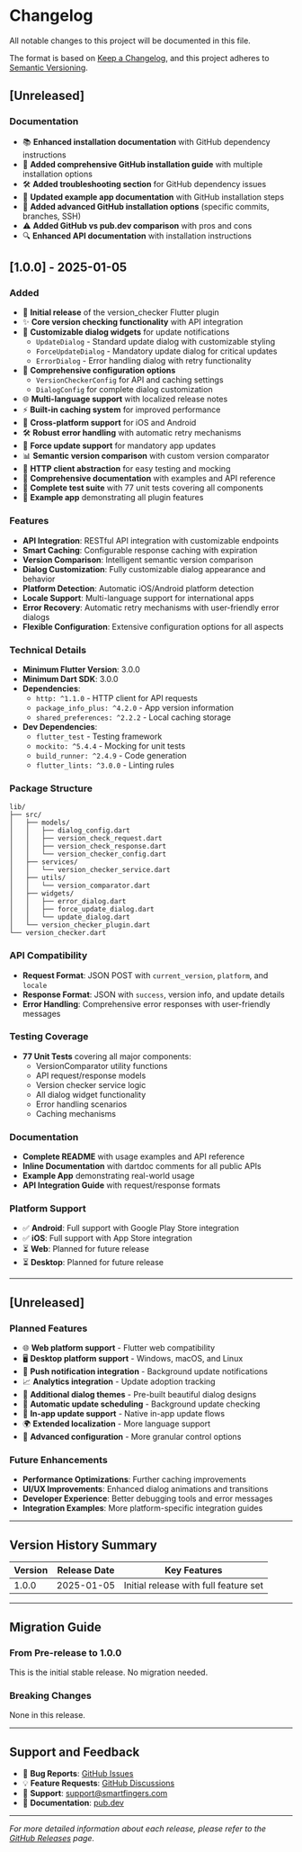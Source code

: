 # Changelog

All notable changes to this project will be documented in this file.

The format is based on [Keep a Changelog](https://keepachangelog.com/en/1.0.0/),
and this project adheres to [Semantic Versioning](https://semver.org/spec/v2.0.0.html).

## [Unreleased]

### Documentation
- 📚 **Enhanced installation documentation** with GitHub dependency instructions
- 🔧 **Added comprehensive GitHub installation guide** with multiple installation options
- 🛠️ **Added troubleshooting section** for GitHub dependency issues
- 📖 **Updated example app documentation** with GitHub installation steps
- 🎯 **Added advanced GitHub installation options** (specific commits, branches, SSH)
- ⚠️ **Added GitHub vs pub.dev comparison** with pros and cons
- 🔍 **Enhanced API documentation** with installation instructions

## [1.0.0] - 2025-01-05

### Added
- 🎉 **Initial release** of the version_checker Flutter plugin
- ✨ **Core version checking functionality** with API integration
- 🎨 **Customizable dialog widgets** for update notifications
  - `UpdateDialog` - Standard update dialog with customizable styling
  - `ForceUpdateDialog` - Mandatory update dialog for critical updates
  - `ErrorDialog` - Error handling dialog with retry functionality
- 🔧 **Comprehensive configuration options**
  - `VersionCheckerConfig` for API and caching settings
  - `DialogConfig` for complete dialog customization
- 🌐 **Multi-language support** with localized release notes
- ⚡ **Built-in caching system** for improved performance
- 📱 **Cross-platform support** for iOS and Android
- 🛠️ **Robust error handling** with automatic retry mechanisms
- 🎯 **Force update support** for mandatory app updates
- 📊 **Semantic version comparison** with custom version comparator
- 🔄 **HTTP client abstraction** for easy testing and mocking
- 📝 **Comprehensive documentation** with examples and API reference
- 🧪 **Complete test suite** with 77 unit tests covering all components
- 📱 **Example app** demonstrating all plugin features

### Features
- **API Integration**: RESTful API integration with customizable endpoints
- **Smart Caching**: Configurable response caching with expiration
- **Version Comparison**: Intelligent semantic version comparison
- **Dialog Customization**: Fully customizable dialog appearance and behavior
- **Platform Detection**: Automatic iOS/Android platform detection
- **Locale Support**: Multi-language support for international apps
- **Error Recovery**: Automatic retry mechanisms with user-friendly error dialogs
- **Flexible Configuration**: Extensive configuration options for all aspects

### Technical Details
- **Minimum Flutter Version**: 3.0.0
- **Minimum Dart SDK**: 3.0.0
- **Dependencies**:
  - `http: ^1.1.0` - HTTP client for API requests
  - `package_info_plus: ^4.2.0` - App version information
  - `shared_preferences: ^2.2.2` - Local caching storage
- **Dev Dependencies**:
  - `flutter_test` - Testing framework
  - `mockito: ^5.4.4` - Mocking for unit tests
  - `build_runner: ^2.4.9` - Code generation
  - `flutter_lints: ^3.0.0` - Linting rules

### Package Structure
```
lib/
├── src/
│   ├── models/
│   │   ├── dialog_config.dart
│   │   ├── version_check_request.dart
│   │   ├── version_check_response.dart
│   │   └── version_checker_config.dart
│   ├── services/
│   │   └── version_checker_service.dart
│   ├── utils/
│   │   └── version_comparator.dart
│   ├── widgets/
│   │   ├── error_dialog.dart
│   │   ├── force_update_dialog.dart
│   │   └── update_dialog.dart
│   └── version_checker_plugin.dart
└── version_checker.dart
```

### API Compatibility
- **Request Format**: JSON POST with `current_version`, `platform`, and `locale`
- **Response Format**: JSON with `success`, version info, and update details
- **Error Handling**: Comprehensive error responses with user-friendly messages

### Testing Coverage
- **77 Unit Tests** covering all major components:
  - VersionComparator utility functions
  - API request/response models
  - Version checker service logic
  - All dialog widget functionality
  - Error handling scenarios
  - Caching mechanisms

### Documentation
- **Complete README** with usage examples and API reference
- **Inline Documentation** with dartdoc comments for all public APIs
- **Example App** demonstrating real-world usage
- **API Integration Guide** with request/response formats

### Platform Support
- ✅ **Android**: Full support with Google Play Store integration
- ✅ **iOS**: Full support with App Store integration
- ⏳ **Web**: Planned for future release
- ⏳ **Desktop**: Planned for future release

---

## [Unreleased]

### Planned Features
- 🌐 **Web platform support** - Flutter web compatibility
- 🖥️ **Desktop platform support** - Windows, macOS, and Linux
- 🔔 **Push notification integration** - Background update notifications
- 📈 **Analytics integration** - Update adoption tracking
- 🎨 **Additional dialog themes** - Pre-built beautiful dialog designs
- 🔄 **Automatic update scheduling** - Background update checking
- 📱 **In-app update support** - Native in-app update flows
- 🌍 **Extended localization** - More language support
- 🔧 **Advanced configuration** - More granular control options

### Future Enhancements
- **Performance Optimizations**: Further caching improvements
- **UI/UX Improvements**: Enhanced dialog animations and transitions
- **Developer Experience**: Better debugging tools and error messages
- **Integration Examples**: More platform-specific integration guides

---

## Version History Summary

| Version | Release Date | Key Features |
|---------|--------------|--------------|
| 1.0.0   | 2025-01-05   | Initial release with full feature set |

---

## Migration Guide

### From Pre-release to 1.0.0
This is the initial stable release. No migration needed.

### Breaking Changes
None in this release.

---

## Support and Feedback

- 🐛 **Bug Reports**: [GitHub Issues](https://github.com/aymanalareqi/version_checker/issues)
- 💡 **Feature Requests**: [GitHub Discussions](https://github.com/aymanalareqi/version_checker/discussions)
- 📧 **Support**: support@smartfingers.com
- 📖 **Documentation**: [pub.dev](https://pub.dev/packages/version_checker)

---

*For more detailed information about each release, please refer to the [GitHub Releases](https://github.com/aymanalareqi/version_checker/releases) page.*
